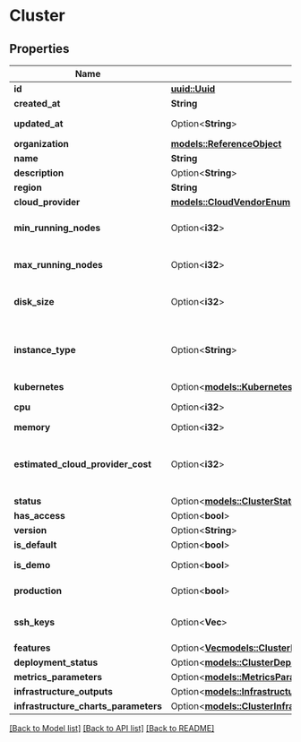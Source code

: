 # Cluster

## Properties

Name | Type | Description | Notes
------------ | ------------- | ------------- | -------------
**id** | [**uuid::Uuid**](uuid::Uuid.md) |  | [readonly]
**created_at** | **String** |  | [readonly]
**updated_at** | Option<**String**> |  | [optional][readonly]
**organization** | [**models::ReferenceObject**](ReferenceObject.md) |  | 
**name** | **String** | name is case-insensitive | 
**description** | Option<**String**> |  | [optional]
**region** | **String** |  | 
**cloud_provider** | [**models::CloudVendorEnum**](CloudVendorEnum.md) |  | 
**min_running_nodes** | Option<**i32**> |  | [optional][default to 1]
**max_running_nodes** | Option<**i32**> |  | [optional][default to 1]
**disk_size** | Option<**i32**> | Unit is in GB. The disk size to be used for the node configuration | [optional][default to 20]
**instance_type** | Option<**String**> | the instance type to be used for this cluster. The list of values can be retrieved via the endpoint /{CloudProvider}/instanceType | [optional]
**kubernetes** | Option<[**models::KubernetesEnum**](KubernetesEnum.md)> |  | [optional]
**cpu** | Option<**i32**> | unit is millicores (m). 1000m = 1 cpu | [optional]
**memory** | Option<**i32**> | unit is MB. 1024 MB = 1GB | [optional]
**estimated_cloud_provider_cost** | Option<**i32**> | This is an estimation of the cost this cluster will represent on your cloud proider bill, based on your current configuration | [optional]
**status** | Option<[**models::ClusterStateEnum**](ClusterStateEnum.md)> |  | [optional]
**has_access** | Option<**bool**> |  | [optional]
**version** | Option<**String**> |  | [optional]
**is_default** | Option<**bool**> |  | [optional]
**is_demo** | Option<**bool**> | specific flag to indicate that this cluster is a demo one | [optional]
**production** | Option<**bool**> | specific flag to indicate that this cluster is a production one | [optional]
**ssh_keys** | Option<**Vec<String>**> | Indicate your public ssh_key to remotely connect to your EC2 instance. | [optional]
**features** | Option<[**Vec<models::ClusterFeatureResponse>**](ClusterFeatureResponse.md)> |  | [optional]
**deployment_status** | Option<[**models::ClusterDeploymentStatusEnum**](ClusterDeploymentStatusEnum.md)> |  | [optional]
**metrics_parameters** | Option<[**models::MetricsParameters**](MetricsParameters.md)> |  | [optional]
**infrastructure_outputs** | Option<[**models::InfrastructureOutputs**](InfrastructureOutputs.md)> |  | [optional]
**infrastructure_charts_parameters** | Option<[**models::ClusterInfrastructureNginxChartParameters**](ClusterInfrastructureNginxChartParameters.md)> |  | [optional]

[[Back to Model list]](../README.md#documentation-for-models) [[Back to API list]](../README.md#documentation-for-api-endpoints) [[Back to README]](../README.md)


